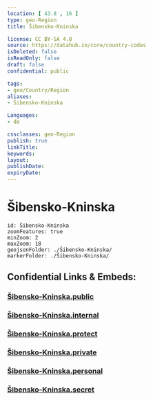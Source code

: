 ```yaml
---
location: [ 43.8 , 16 ] 
type: geo-Region
title: Šibensko-Kninska

license: CC BY-SA 4.0
source: https://datahub.io/core/country-codes
isDeleted: false
isReadOnly: false
draft: false
confidential: public

tags:
- geo/Country/Region
aliases:
- Šibensko-Kninska

Languages:
- de

cssclasses: geo-Region
publish: true
linkTitle: 
keywords: 
layout: 
publishDate: 
expiryDate: 
---
```


# Šibensko-Kninska

```leaflet
id: Šibensko-Kninska
zoomFeatures: true 
minZoom: 2 
maxZoom: 18
geojsonFolder: ./Šibensko-Kninska/
markerFolder: ./Šibensko-Kninska/
```


## Confidential Links & Embeds: 

### [Šibensko-Kninska.public](/_public/\Earth\Continent\Europe\Europe~Central\Croatia\CountiesŠibensko-Kninska.public.md) 

### [Šibensko-Kninska.internal](/_internal/\Earth\Continent\Europe\Europe~Central\Croatia\CountiesŠibensko-Kninska.internal.md) 

### [Šibensko-Kninska.protect](/_protect/\Earth\Continent\Europe\Europe~Central\Croatia\CountiesŠibensko-Kninska.protect.md) 

### [Šibensko-Kninska.private](/_private/\Earth\Continent\Europe\Europe~Central\Croatia\CountiesŠibensko-Kninska.private.md) 

### [Šibensko-Kninska.personal](/_personal/\Earth\Continent\Europe\Europe~Central\Croatia\CountiesŠibensko-Kninska.personal.md) 

### [Šibensko-Kninska.secret](/_secret/\Earth\Continent\Europe\Europe~Central\Croatia\CountiesŠibensko-Kninska.secret.md)

